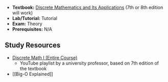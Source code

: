 - **Textbook:** [Discrete Mathematics and Its Applications](https://www.mheducation.com/highered/product/discrete-mathematics-applications-rosen/M9781259676512.html) (7th or 8th edition will work)
- **Lab/Tutorial:** Tutorial
- **Exam:** Theory
- **Prerequisites:** N/A

## Study Resources
- [Discrete Math I (Entire Course)](https://www.youtube.com/playlist?list=PLl-gb0E4MII28GykmtuBXNUNoej-vY5Rz)
	- YouTube playlist by a university professor, based on 7th edition of the textbook
- [[Big-O Explained]]

